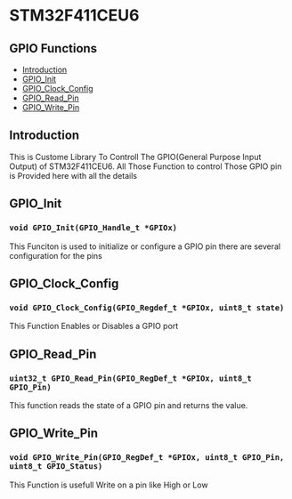 # STM32F411CEU6

## GPIO Functions

- [Introduction](#introduction)
- [GPIO_Init](#gpio_init)
- [GPIO_Clock_Config](#gpio_clock_config)
- [GPIO_Read_Pin](#gpio_read_pin)
- [GPIO_Write_Pin](#gpio_write_pin)


## Introduction

This is Custome Library To Controll The GPIO(General Purpose Input Output) of STM32F411CEU6. All Those Function to control 
Those GPIO pin is Provided here with all the details

## GPIO_Init

### `void GPIO_Init(GPIO_Handle_t *GPIOx)`

This Funciton is used to initialize or configure a GPIO pin there are several configuration for the pins

## GPIO_Clock_Config

### `void GPIO_Clock_Config(GPIO_Regdef_t *GPIOx, uint8_t state)`

This Function Enables or Disables a GPIO port 

## GPIO_Read_Pin

### `uint32_t GPIO_Read_Pin(GPIO_RegDef_t *GPIOx, uint8_t GPIO_Pin)`

This function reads the state of a GPIO pin and returns the value.

## GPIO_Write_Pin

### `void GPIO_Write_Pin(GPIO_RegDef_t *GPIOx, uint8_t GPIO_Pin, uint8_t GPIO_Status)`

This Function is usefull Write on a pin like High or Low
